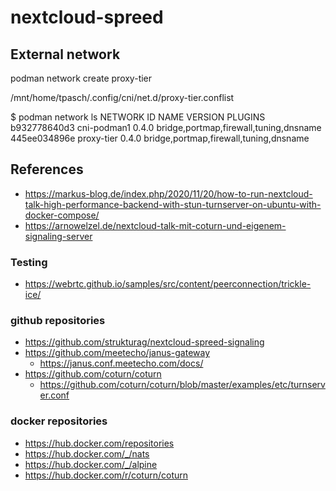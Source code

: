 # nextcloud-spreed


## External network

podman network create proxy-tier

/mnt/home/tpasch/.config/cni/net.d/proxy-tier.conflist

$ podman network ls
NETWORK ID    NAME         VERSION     PLUGINS
b932778640d3  cni-podman1  0.4.0       bridge,portmap,firewall,tuning,dnsname
445ee034896e  proxy-tier   0.4.0       bridge,portmap,firewall,tuning,dnsname

## References

* https://markus-blog.de/index.php/2020/11/20/how-to-run-nextcloud-talk-high-performance-backend-with-stun-turnserver-on-ubuntu-with-docker-compose/
* https://arnowelzel.de/nextcloud-talk-mit-coturn-und-eigenem-signaling-server

### Testing

* https://webrtc.github.io/samples/src/content/peerconnection/trickle-ice/

### github repositories

* https://github.com/strukturag/nextcloud-spreed-signaling
* https://github.com/meetecho/janus-gateway
  + https://janus.conf.meetecho.com/docs/
* https://github.com/coturn/coturn
  + https://github.com/coturn/coturn/blob/master/examples/etc/turnserver.conf

### docker repositories

* https://hub.docker.com/repositories
* https://hub.docker.com/_/nats
* https://hub.docker.com/_/alpine
* https://hub.docker.com/r/coturn/coturn
